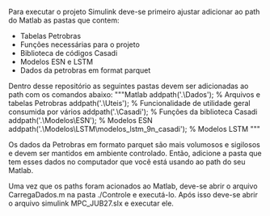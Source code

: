 Para executar o projeto Simulink deve-se primeiro ajustar adicionar ao path do Matlab as pastas que contem:
- Tabelas Petrobras
- Funções necessárias para o projeto
- Biblioteca de códigos Casadi
- Modelos ESN e LSTM
- Dados da petrobras em format parquet

Dentro desse repositório as seguintes pastas devem ser adicionadas ao path com os comandos abaixo:
"""Matlab
addpath('.\Dados');                                         % Arquivos e tabelas Petrobras
addpath('.\Uteis');                                         % Funcionalidade de utilidade geral consumida por vários
addpath('.\Casadi');                                        % Funções da biblioteca Casadi
addpath('.\Modelos\ESN');                                   % Modelos ESN
addpath('.\Modelos\LSTM\modelos_lstm_9n_casadi');           % Modelos LSTM
"""

Os dados da Petrobras em formato parquet são mais volumosos e sigilosos e devem ser mantidos em ambiente controlado.
Então, adicione a pasta que tem esses dados no computador que você está usando ao path do seu Matlab.

Uma vez que os paths foram acionados ao Matlab, deve-se abrir o arquivo CarregaDados.m na pasta ./Controle e executá-lo.
Após isso deve-se abrir o arquivo simulink MPC_JUB27.slx e executar ele.
